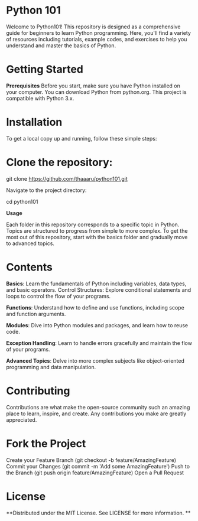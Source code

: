 # Python 101
Welcome to Python101! This repository is designed as a comprehensive guide for beginners to learn Python programming.
Here, you'll find a variety of resources including tutorials, example codes, and exercises to help you understand and master the basics of Python.

# Getting Started
**Prerequisites**
Before you start, make sure you have Python installed on your computer. You can download Python from python.org. This project is compatible with Python 3.x.

# Installation
To get a local copy up and running, follow these simple steps:

# Clone the repository:

git clone https://github.com/thaaaru/python101.git

Navigate to the project directory:

cd python101

**Usage**

Each folder in this repository corresponds to a specific topic in Python. Topics are structured to progress from simple to more complex. To get the most out of this repository, start with the basics folder and gradually move to advanced topics.

# Contents
**Basics**: 
Learn the fundamentals of Python including variables, data types, and basic operators.
Control Structures: Explore conditional statements and loops to control the flow of your programs.

**Functions**: Understand how to define and use functions, including scope and function arguments.

**Modules**: Dive into Python modules and packages, and learn how to reuse code.

**Exception Handling**: Learn to handle errors gracefully and maintain the flow of your programs.

**Advanced Topics**: Delve into more complex subjects like object-oriented programming and data manipulation.

# Contributing
Contributions are what make the open-source community such an amazing place to learn, inspire, and create. Any contributions you make are greatly appreciated.

# Fork the Project
Create your Feature Branch (git checkout -b feature/AmazingFeature)
Commit your Changes (git commit -m 'Add some AmazingFeature')
Push to the Branch (git push origin feature/AmazingFeature)
Open a Pull Request
# License
**Distributed under the MIT License. See LICENSE for more information.
**
